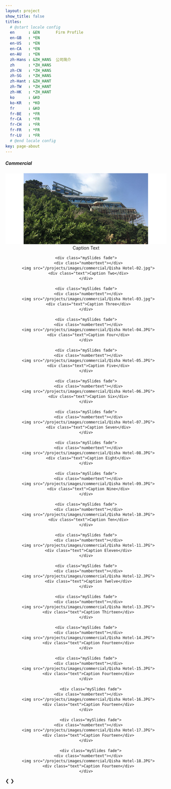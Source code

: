 ```yaml
---
layout: project
show_title: false
titles:
  # @start locale config
  en      : &EN       Firm Profile
  en-GB   : *EN
  en-US   : *EN
  en-CA   : *EN
  en-AU   : *EN
  zh-Hans : &ZH_HANS  公司简介
  zh      : *ZH_HANS
  zh-CN   : *ZH_HANS
  zh-SG   : *ZH_HANS
  zh-Hant : &ZH_HANT
  zh-TW   : *ZH_HANT
  zh-HK   : *ZH_HANT
  ko      : &KO      
  ko-KR   : *KO
  fr      : &KO
  fr-BE   : *FR
  fr-CA   : *FR
  fr-CH   : *FR
  fr-FR   : *FR
  fr-LU   : *FR
  # @end locale config
key: page-about
---
```

##### Commercial

  <div class="slideshow-container">
  <center>
    <div class="mySlides fade">
      <div class="numbertext"></div>
      <img src="/projects/images/commercial/Qisha Hotel-01.jpg">
      <div class="text">Caption Text</div>
    </div>

    <div class="mySlides fade">
      <div class="numbertext"></div>
      <img src="/projects/images/commercial/Qisha Hotel-02.jpg">
      <div class="text">Caption Two</div>
    </div>

    <div class="mySlides fade">
      <div class="numbertext"></div>
      <img src="/projects/images/commercial/Qisha Hotel-03.jpg">
      <div class="text">Caption Three</div>
    </div>

    <div class="mySlides fade">
      <div class="numbertext"></div>
      <img src="/projects/images/commercial/Qisha Hotel-04.JPG">
      <div class="text">Caption Four</div>
    </div>

    <div class="mySlides fade">
      <div class="numbertext"></div>
      <img src="/projects/images/commercial/Qisha Hotel-05.JPG">
      <div class="text">Caption Five</div>
    </div>

    <div class="mySlides fade">
      <div class="numbertext"></div>
      <img src="/projects/images/commercial/Qisha Hotel-06.JPG">
      <div class="text">Caption Six</div>
    </div>
    
    <div class="mySlides fade">
      <div class="numbertext"></div>
      <img src="/projects/images/commercial/Qisha Hotel-07.JPG">
      <div class="text">Caption Seven</div>
    </div>

    <div class="mySlides fade">
      <div class="numbertext"></div>
      <img src="/projects/images/commercial/Qisha Hotel-08.JPG">
      <div class="text">Caption Eight</div>
    </div>

    <div class="mySlides fade">
      <div class="numbertext"></div>
      <img src="/projects/images/commercial/Qisha Hotel-09.JPG">
      <div class="text">Caption Nine</div>
    </div>

    <div class="mySlides fade">
      <div class="numbertext"></div>
      <img src="/projects/images/commercial/Qisha Hotel-10.JPG">
      <div class="text">Caption Ten</div>
    </div>

    <div class="mySlides fade">
      <div class="numbertext"></div>
      <img src="/projects/images/commercial/Qisha Hotel-11.JPG">
      <div class="text">Caption Eleven</div>
    </div>

    <div class="mySlides fade">
      <div class="numbertext"></div>
      <img src="/projects/images/commercial/Qisha Hotel-12.JPG">
      <div class="text">Caption Twelve</div>
    </div>

    <div class="mySlides fade">
      <div class="numbertext"></div>
      <img src="/projects/images/commercial/Qisha Hotel-13.JPG">
      <div class="text">Caption Thirteen</div>
    </div>

    <div class="mySlides fade">
      <div class="numbertext"></div>
      <img src="/projects/images/commercial/Qisha Hotel-14.JPG">
      <div class="text">Caption Fourteen</div>
    </div>

    <div class="mySlides fade">
      <div class="numbertext"></div>
      <img src="/projects/images/commercial/Qisha Hotel-15.JPG">
      <div class="text">Caption Fourteen</div>
    </div>

        <div class="mySlides fade">
      <div class="numbertext"></div>
      <img src="/projects/images/commercial/Qisha Hotel-16.JPG">
      <div class="text">Caption Fourteen</div>
    </div>

        <div class="mySlides fade">
      <div class="numbertext"></div>
      <img src="/projects/images/commercial/Qisha Hotel-17.JPG">
      <div class="text">Caption Fourteen</div>
    </div>

        <div class="mySlides fade">
      <div class="numbertext"></div>
      <img src="/projects/images/commercial/Qisha Hotel-18.JPG">
      <div class="text">Caption Fourteen</div>
    </div>

  </center>
  <a class="prev" onclick="plusSlides(-1)">&#10094;</a>
  <a class="next" onclick="plusSlides(1)">&#10095;</a>

  </div>
  <br>

  <div style="text-align:center">
    
  </div>

  <script>
  var slideIndex = 1;
  showSlides(slideIndex);

  function plusSlides(n) {
    showSlides(slideIndex += n);
  }

  function currentSlide(n) {
    showSlides(slideIndex = n);
  }

  function showSlides(n) {
    var i;
    var slides = document.getElementsByClassName("mySlides");
    var dots = document.getElementsByClassName("dot");
    if (n > slides.length) {slideIndex = 1}    
    if (n < 1) {slideIndex = slides.length}
    for (i = 0; i < slides.length; i++) {
        slides[i].style.display = "none";  
    }
    for (i = 0; i < dots.length; i++) {
        dots[i].className = dots[i].className.replace(" active", "");
    }
    slides[slideIndex-1].style.display = "block";  
    dots[slideIndex-1].className += " active";
  }
  </script>
